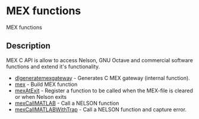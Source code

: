

# MEX functions

MEX functions

## Description
MEX C API is allow to access Nelson, GNU Octave and commercial software functions and extend it's functionality.


* [dlgeneratemexgateway](dlgeneratemexgateway.md) - Generates C MEX gateway (internal function).
* [mex](mex.md) - Build MEX function
* [mexAtExit](mexAtExit.md) - Register a function to be called when the MEX-file is cleared or when Nelson exits
* [mexCallMATLAB](mexCallMATLAB.md) - Call a NELSON function
* [mexCallMATLABWithTrap](mexCallMATLABWithTrap.md) - Call a NELSON function and capture error.



